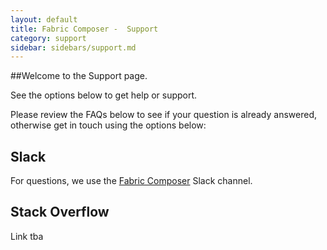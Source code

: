 ```yaml
---
layout: default
title: Fabric Composer -  Support
category: support
sidebar: sidebars/support.md
---
```


##Welcome to the Support page.

See the options below to get help or support.

Please review the FAQs below to see if your question is already answered, otherwise get in touch using the options below:

## Slack

For questions, we use the [Fabric Composer](https://fabric-composer.slack.com/) Slack channel.

## Stack Overflow

Link tba
